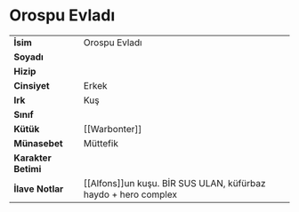 # Orospu Evladı   
|  |  |  
|---|---|  
| **İsim** | Orospu Evladı |  
| **Soyadı** |  |  
| **Hizip** |  |  
| **Cinsiyet** | Erkek |  
| **Irk** | Kuş |  
| **Sınıf** |  |  
| **Kütük** | [[Warbonter]] |  
| **Münasebet** | Müttefik |  
| **Karakter Betimi** |  |  
| **İlave Notlar** | [[Alfons]]un kuşu. BİR SUS ULAN, küfürbaz haydo + hero complex |  
